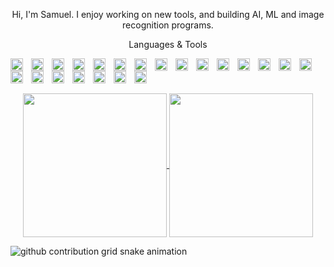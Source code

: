 <p align="center">
  Hi, I'm Samuel. I enjoy working on new tools, and building AI, ML and image recognition programs.
</p>

<p align="center">
  Languages & Tools
</p>

<img align="left" width="20px" style="padding-right: 10px;" src="https://cdn.jsdelivr.net/gh/devicons/devicon/icons/flutter/flutter-plain.svg" />
<img align="left" width="20px" style="padding-right: 10px;" src="https://cdn.jsdelivr.net/gh/devicons/devicon/icons/dart/dart-plain.svg" />
<img align="left" width="20px" style="padding-right: 10px;" src="https://cdn.jsdelivr.net/gh/devicons/devicon/icons/materialui/materialui-plain.svg" />
<img align="left" width="20px" style="padding-right: 10px;" src="https://cdn.jsdelivr.net/gh/devicons/devicon/icons/kaggle/kaggle-original.svg" />
<img align="left" width="20px" style="padding-right: 10px;" src="https://cdn.jsdelivr.net/gh/devicons/devicon/icons/androidstudio/androidstudio-plain.svg" />
<img align="left" width="20px" style="padding-right: 10px;" src="https://cdn.jsdelivr.net/gh/devicons/devicon/icons/gradle/gradle-plain.svg" />
<img align="left" width="20px" style="padding-right: 10px;" src="https://cdn.jsdelivr.net/gh/devicons/devicon/icons/firebase/firebase-plain.svg" />

<img align="left" width="20px" style="padding-right: 10px;" src="https://cdn.jsdelivr.net/gh/devicons/devicon/icons/html5/html5-plain.svg" />
<img align="left" width="20px" style="padding-right: 10px;" src="https://cdn.jsdelivr.net/gh/devicons/devicon/icons/css3/css3-plain.svg" /> 
<img align="left" width="20px" style="padding-right: 10px;" src="https://cdn.jsdelivr.net/gh/devicons/devicon/icons/javascript/javascript-plain.svg" />

<img align="left" width="20px" style="padding-right: 10px;" src="https://cdn.jsdelivr.net/gh/devicons/devicon/icons/python/python-plain.svg" />
<img align="left" width="20px" style="padding-right: 10px;" src="https://cdn.jsdelivr.net/gh/devicons/devicon/icons/java/java-plain.svg" />
<img align="left" width="20px" style="padding-right: 10px;" src="https://cdn.jsdelivr.net/gh/devicons/devicon/icons/cplusplus/cplusplus-plain.svg" />
<img align="left" width="20px" style="padding-right: 10px;" src="https://cdn.jsdelivr.net/gh/devicons/devicon/icons/rust/rust-plain.svg" />

<img align="left" width="20px" style="padding-right: 10px;" src="https://cdn.jsdelivr.net/gh/devicons/devicon/icons/github/github-original-wordmark.svg" />
<img align="left" width="20px" style="padding-right: 10px;" src="https://cdn.jsdelivr.net/gh/devicons/devicon/icons/git/git-plain.svg" />

<img align="left" width="20px" style="padding-right: 10px;" src="https://cdn.jsdelivr.net/gh/devicons/devicon/icons/linux/linux-plain.svg" />
<img align="left" width="20px" style="padding-right: 10px;" src="https://cdn.jsdelivr.net/gh/devicons/devicon/icons/windows8/windows8-original.svg" />
<img align="left" width="20px" style="padding-right: 10px;" src="https://cdn.jsdelivr.net/gh/devicons/devicon/icons/bash/bash-plain.svg" />
<img align="left" width="20px" style="padding-right: 10px;" src="https://cdn.jsdelivr.net/gh/devicons/devicon/icons/mongodb/mongodb-plain.svg" />
<img align="left" width="20px" style="padding-right: 10px;" src="https://cdn.jsdelivr.net/gh/devicons/devicon/icons/django/django-plain.svg" />
<img align="left" width="20px" style="padding-right: 10px;" src="https://cdn.jsdelivr.net/gh/devicons/devicon/icons/flask/flask-original.svg" />

<br />

#

<p align="center">
  <a href="Github Stats">
    <img height=230 align="center" src="https://github-readme-stats-sigma-five.vercel.app/api?username=sommos&number_format=long&hide_border=true&bg_color=30,e96443,904e95&title_color=fff&text_color=fff&icon_color=fff&card_width=400&line_height=30&show_icons=true&hide_title=true&rank_icon=percentile&include_all_commits=true&count_private=true&border_radius=10" />
  </a>
  <a href="Top Languages">
    <img height=230 align="center" src="https://github-readme-stats-sigma-five.vercel.app/api/top-langs/?username=sommos&hide_border=true&bg_color=30,904e95,e96443&title_color=fff&text_color=fff&bar_color=fff&text_bold=true&card_width=400&hide_title=true&include_all_commits=true&count_private=true&border_radius=10" />
  </a>
</p>

<picture>
  <source media="(prefers-color-scheme: dark)" srcset="https://raw.githubusercontent.com/sommos/sommos/output/github-contribution-grid-snake-dark.svg">
  <source media="(prefers-color-scheme: light)" srcset="https://raw.githubusercontent.com/sommos/sommos/output/github-contribution-grid-snake.svg">
  <img alt="github contribution grid snake animation" src="https://raw.githubusercontent.com/sommos/sommos/output/github-contribution-grid-snake.svg">
</picture>
          
<!--
**Sommos/sommos** is a ✨ _special_ ✨ repository because its `README.md` (this file) appears on your GitHub profile.
